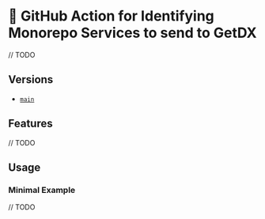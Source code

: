# 📖 GitHub Action for Identifying Monorepo Services to send to GetDX

// TODO

## Versions

- [`main`](https://github.com/Kajabi/getdx-monorepo-service-identifier-action)

## Features

// TODO

## Usage

### Minimal Example

// TODO